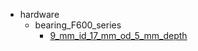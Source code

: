 * hardware
  * bearing_F600_series
    * [9_mm_id_17_mm_od_5_mm_depth](hardware/bearing_F600_series/9_mm_id_17_mm_od_5_mm_depth)
